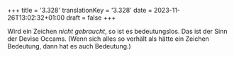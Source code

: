 +++
title = '3.328'
translationKey = '3.328'
date = 2023-11-26T13:02:32+01:00
draft = false
+++

Wird ein Zeichen <em class="germph">nicht gebraucht</em>, so ist es bedeutungslos. Das ist der Sinn der Devise Occams.
(Wenn sich alles so verhält als hätte ein Zeichen Bedeutung, dann hat es auch Bedeutung.)
